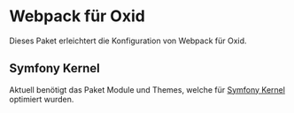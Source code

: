 # Webpack für Oxid

Dieses Paket erleichtert die Konfiguration von Webpack für Oxid.

## Symfony Kernel

Aktuell benötigt das Paket Module und Themes, welche für [Symfony Kernel](https://github.com/OXIDprojects/oxid-symfony-kernel) optimiert wurden.
